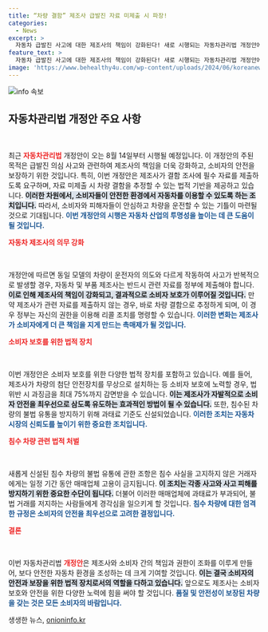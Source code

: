 ```yaml
---
title: “차량 결함” 제조사 급발진 자료 미제출 시 파장!
categories:
  - News
excerpt: >
  자동차 급발진 사고에 대한 제조사의 책임이 강화된다! 새로 시행되는 자동차관리법 개정안에 따르면, 급발진 의심 사고 시 제조사는 결함 조사 자료를 반드시 제출해야 하며, 미제출 시 차량 결함으로 간주된다. 소비자 보호의 새로운 전환점이 기대된다.
feature_text: >
  자동차 급발진 사고에 대한 제조사의 책임이 강화된다! 새로 시행되는 자동차관리법 개정안에 따르면, 급발진 의심 사고 시 제조사는 결함 조사 자료를 반드시 제출해야 하며, 미제출 시 차량 결함으로 간주된다. 소비자 보호의 새로운 전환점이 기대된다.
image: 'https://www.behealthy4u.com/wp-content/uploads/2024/06/koreanews.jpg'
---
```


<p><img src="https://www.behealthy4u.com/wp-content/uploads/2024/06/koreanews.jpg" alt="info 속보" /></p>

<h2 data-ke-size="size26">자동차관리법 개정안 주요 사항</h2>

<p data-ke-size="size16">&nbsp;</p>

<p>최근 <b><span style="color: #ee2323;">자동차관리법</span></b> 개정안이 오는 8월 14일부터 시행될 예정입니다. 이 개정안의 주된 목적은 급발진 의심 사고와 관련하여 제조사의 책임을 더욱 강화하고, 소비자의 안전을 보장하기 위한 것입니다. 특히, 이번 개정안은 제조사가 결함 조사에 필수 자료를 제출하도록 요구하며, 자료 미제출 시 차량 결함을 추정할 수 있는 법적 기반을 제공하고 있습니다. <b><span style="background-color: #21538527;">이러한 차원에서, 소비자들이 안전한 환경에서 자동차를 이용할 수 있도록 하는 조치입니다.</span></b> 따라서, 소비자와 피해자들이 안심하고 차량을 운전할 수 있는 기틀이 마련될 것으로 기대됩니다. <b><span style="color: #1a5490;">이번 개정안의 시행은 자동차 산업의 투명성을 높이는 데 큰 도움이 될 것입니다.</span></b></p>

<p><b><span style="color: #ee2323;">자동차 제조사의 의무 강화</span></b></p>

<p data-ke-size="size16">&nbsp;</p>

<p>개정안에 따르면 동일 모델의 차량이 운전자의 의도와 다르게 작동하여 사고가 반복적으로 발생할 경우, 자동차 및 부품 제조사는 반드시 관련 자료를 정부에 제출해야 합니다. <b><span style="background-color: #21538527;">이로 인해 제조사의 책임이 강화되고, 결과적으로 소비자 보호가 이루어질 것입니다.</span></b> 만약 제조사가 관련 자료를 제출하지 않는 경우, 바로 차량 결함으로 추정하게 되며, 이 경우 정부는 자신의 권한을 이용해 리콜 조치를 명령할 수 있습니다. <b><span style="color: #1a5490;">이러한 변화는 제조사가 소비자에게 더 큰 책임을 지게 만드는 촉매제가 될 것입니다.</span></b></p>

<p><b><span style="color: #ee2323;">소비자 보호를 위한 법적 장치</span></b></p>

<p data-ke-size="size16">&nbsp;</p>

<p>이번 개정안은 소비자 보호를 위한 다양한 법적 장치를 포함하고 있습니다. 예를 들어, 제조사가 차량의 첨단 안전장치를 무상으로 설치하는 등 소비자 보호에 노력할 경우, 법 위반 시 과징금을 최대 75%까지 감면받을 수 있습니다. <b><span style="background-color: #21538527;">이는 제조사가 자발적으로 소비자 안전을 최우선으로 삼도록 유도하는 효과적인 방법이 될 수 있습니다.</span></b> 또한, 침수된 차량의 불법 유통을 방지하기 위해 과태료 기준도 신설되었습니다. <b><span style="color: #1a5490;">이러한 조치는 자동차 시장의 신뢰도를 높이기 위한 중요한 조치입니다.</span></b></p>

<p><b><span style="color: #ee2323;">침수 차량 관련 법적 처벌</span></b></p>

<p data-ke-size="size16">&nbsp;</p>

<p>새롭게 신설된 침수 차량의 불법 유통에 관한 조항은 침수 사실을 고지하지 않은 거래자에게는 일정 기간 동안 매매업체 고용이 금지됩니다. <b><span style="background-color: #21538527;">이 조치는 각종 사고와 사고 피해를 방지하기 위한 중요한 수단이 됩니다.</span></b> 더불어 이러한 매매업체에 과태료가 부과되어, 불법 거래를 저지하는 사람들에게 경각심을 일으키게 할 것입니다. <b><span style="color: #1a5490;">침수 차량에 대한 엄격한 규정은 소비자의 안전을 최우선으로 고려한 결정입니다.</span></b></p>

<p><b><span style="color: #ee2323;">결론</span></b></p>

<p data-ke-size="size16">&nbsp;</p>

<p>이번 자동차관리법 <b><span style="color: #ee2323;">개정안</span></b>은 제조사와 소비자 간의 책임과 권한이 조화를 이루게 만들어, 보다 안전한 자동차 환경을 조성하는 데 크게 기여할 것입니다. <b><span style="background-color: #21538527;">이는 결국 소비자의 안전과 보장을 위한 법적 장치로서의 역할을 다하고 있습니다.</span></b> 앞으로도 제조사는 소비자 보호와 안전을 위한 다양한 노력에 힘을 써야 할 것입니다. <b><span style="color: #1a5490;">품질 및 안전성이 보장된 차량을 갖는 것은 모든 소비자의 바람입니다.</span></b></p>
생생한 뉴스, <a href="https://onioninfo.kr" rel="dofollow">onioninfo.kr</a>


